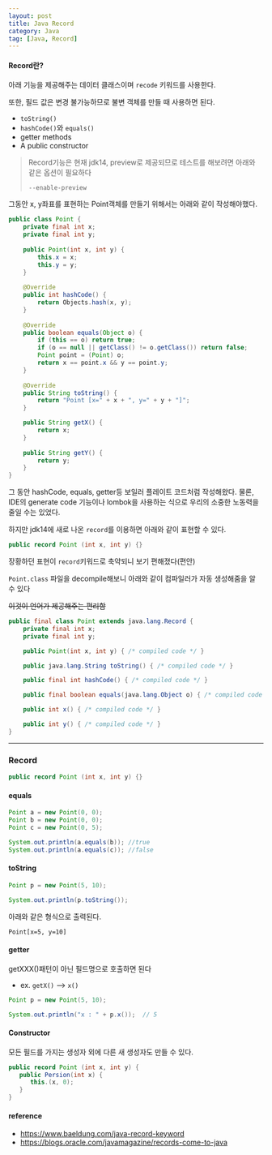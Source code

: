```yaml
---
layout: post
title: Java Record
category: Java
tag: [Java, Record]
---
```




#### Record란?

아래 기능을 제공해주는 데이터 클래스이며 `recode` 키워드를 사용한다.

또한, 필드 값은 변경 불가능하므로 불변 객체를 만들 때 사용하면 된다.

* `toString()`
* `hashCode()`와 `equals()`
* getter methods
* A public constructor



>Record기능은 현재 jdk14, preview로 제공되므로 테스트를 해보려면 아래와 같은 옵션이 필요하다
>
>`--enable-preview`



그동안 x, y좌표를 표현하는 Point객체를 만들기 위해서는 아래와 같이 작성해야했다.

```java
public class Point {
    private final int x;
    private final int y;
 
    public Point(int x, int y) {
        this.x = x;
        this.y = y;
    }
 
    @Override
    public int hashCode() {
        return Objects.hash(x, y);
    }
 
    @Override
    public boolean equals(Object o) {
        if (this == o) return true;
        if (o == null || getClass() != o.getClass()) return false;
        Point point = (Point) o;
        return x == point.x && y == point.y;
    }
 
    @Override
    public String toString() {
        return "Point [x=" + x + ", y=" + y + "]";
    }

    public String getX() {
        return x;
    }
  
    public String getY() {
        return y;
    }
}
```



그 동안 hashCode, equals, getter등 보일러 플레이트 코드처럼 작성해왔다. 물론, IDE의 generate code 기능이나 lombok을 사용하는 식으로 우리의 소중한 노동력을 줄일 수는 있었다. 



하지만 jdk14에 새로 나온  `record`를 이용하면 아래와 같이 표현할 수 있다.

```java
public record Point (int x, int y) {}
```

장황하던 표현이 `record`키워드로 축약되니 보기 편해졌다(편안)



`Point.class` 파일을 decompile해보니 아래와 같이 컴파일러가 자동 생성해줌을 알 수 있다

~~이것이 언어가 제공해주는 편리함~~

```java
public final class Point extends java.lang.Record {
    private final int x;
    private final int y;

    public Point(int x, int y) { /* compiled code */ }

    public java.lang.String toString() { /* compiled code */ }

    public final int hashCode() { /* compiled code */ }

    public final boolean equals(java.lang.Object o) { /* compiled code */ }

    public int x() { /* compiled code */ }

    public int y() { /* compiled code */ }
}
```



---

### Record

```java
public record Point (int x, int y) {}
```



#### equals

```java
Point a = new Point(0, 0);
Point b = new Point(0, 0);
Point c = new Point(0, 5);

System.out.println(a.equals(b)); //true
System.out.println(a.equals(c)); //false
```



#### toString

```java
Point p = new Point(5, 10);

System.out.println(p.toString()); 
```



아래와 같은 형식으로 출력된다.

```
Point[x=5, y=10]
```



#### getter

getXXX()패턴이 아닌 필드명으로 호출하면 된다

* ex. `getX()` --> `x()`

```java
Point p = new Point(5, 10);

System.out.println("x : " + p.x());  // 5
```



#### Constructor

모든 필드를 가지는 생성자 외에 다른 새 생성자도 만들 수 있다.

```java
public record Point (int x, int y) {
   public Persion(int x) {
      this.(x, 0);
   }
}
```





#### reference

* https://www.baeldung.com/java-record-keyword
* https://blogs.oracle.com/javamagazine/records-come-to-java



